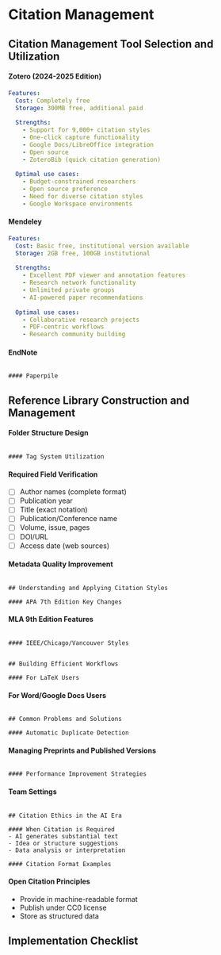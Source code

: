 # Citation Management

## Citation Management Tool Selection and Utilization

#### Zotero (2024-2025 Edition)
```yaml
Features:
  Cost: Completely free
  Storage: 300MB free, additional paid
  
  Strengths:
    - Support for 9,000+ citation styles
    - One-click capture functionality
    - Google Docs/LibreOffice integration
    - Open source
    - ZoteroBib (quick citation generation)
    
  Optimal use cases:
    - Budget-constrained researchers
    - Open source preference
    - Need for diverse citation styles
    - Google Workspace environments
```

#### Mendeley
```yaml
Features:
  Cost: Basic free, institutional version available
  Storage: 2GB free, 100GB institutional
  
  Strengths:
    - Excellent PDF viewer and annotation features
    - Research network functionality
    - Unlimited private groups
    - AI-powered paper recommendations
    
  Optimal use cases:
    - Collaborative research projects
    - PDF-centric workflows
    - Research community building
```

#### EndNote
```

#### Paperpile
```

## Reference Library Construction and Management

#### Folder Structure Design
```

#### Tag System Utilization
```

#### Required Field Verification
- [ ] Author names (complete format)
- [ ] Publication year
- [ ] Title (exact notation)
- [ ] Publication/Conference name
- [ ] Volume, issue, pages
- [ ] DOI/URL
- [ ] Access date (web sources)

#### Metadata Quality Improvement
```

## Understanding and Applying Citation Styles

#### APA 7th Edition Key Changes
```

#### MLA 9th Edition Features
```

#### IEEE/Chicago/Vancouver Styles
```

```

## Building Efficient Workflows

#### For LaTeX Users
```

#### For Word/Google Docs Users
```

## Common Problems and Solutions

#### Automatic Duplicate Detection
```

#### Managing Preprints and Published Versions
```

#### Performance Improvement Strategies
```

#### Team Settings
```

## Citation Ethics in the AI Era

#### When Citation is Required
- AI generates substantial text
- Idea or structure suggestions
- Data analysis or interpretation

#### Citation Format Examples
```

#### Open Citation Principles
- Provide in machine-readable format
- Publish under CC0 license
- Store as structured data

## Implementation Checklist
